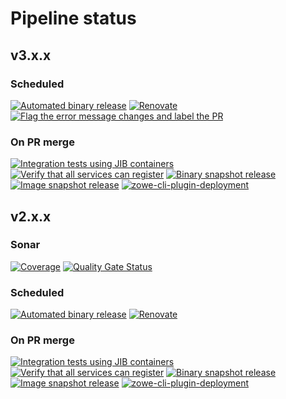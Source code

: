# Pipeline status

## v3.x.x

### Scheduled

[![Automated binary release](https://github.com/zowe/api-layer/actions/workflows/automated-release.yml/badge.svg?branch=v3.x.x&event=schedule)](https://github.com/zowe/api-layer/actions/workflows/automated-release.yml)
[![Renovate](https://github.com/zowe/api-layer/actions/workflows/renovate-bot.yml/badge.svg?branch=v3.x.x&event=schedule)](https://github.com/zowe/api-layer/actions/workflows/renovate-bot.yml)
[![Flag the error message changes and label the PR](https://github.com/zowe/api-layer/actions/workflows/docs.yml/badge.svg?branch=v3.x.x&event=schedule)](https://github.com/zowe/api-layer/actions/workflows/docs.yml)

### On PR merge

[![Integration tests using JIB containers](https://github.com/zowe/api-layer/actions/workflows/integration-tests.yml/badge.svg?branch=v3.x.x&event=push)](https://github.com/zowe/api-layer/actions/workflows/integration-tests.yml)
[![Verify that all services can register](https://github.com/zowe/api-layer/actions/workflows/service-registration.yml/badge.svg?branch=v3.x.x&event=push)](https://github.com/zowe/api-layer/actions/workflows/service-registration.yml)
[![Binary snapshot release](https://github.com/zowe/api-layer/actions/workflows/binary-snapshot-release.yml/badge.svg?branch=v3.x.x&event=push)](https://github.com/zowe/api-layer/actions/workflows/binary-snapshot-release.yml)
[![Image snapshot release](https://github.com/zowe/api-layer/actions/workflows/image-snapshot-release.yml/badge.svg?branch=v3.x.x&event=push)](https://github.com/zowe/api-layer/actions/workflows/image-snapshot-release.yml)
[![zowe-cli-plugin-deployment](https://github.com/zowe/api-layer/actions/workflows/zowe-cli-plugin.yml/badge.svg?branch=v3.x.x&event=push)](https://github.com/zowe/api-layer/actions/workflows/zowe-cli-plugin.yml)

## v2.x.x

### Sonar

[![Coverage](https://sonarcloud.io/api/project_badges/measure?project=zowe_api-layer&metric=coverage)](https://sonarcloud.io/summary/new_code?id=zowe_api-layer)
[![Quality Gate Status](https://sonarcloud.io/api/project_badges/measure?project=zowe_api-layer&metric=alert_status)](https://sonarcloud.io/summary/new_code?id=zowe_api-layer)

### Scheduled

[![Automated binary release](https://github.com/zowe/api-layer/actions/workflows/automated-release.yml/badge.svg?branch=v2.x.x&event=schedule)](https://github.com/zowe/api-layer/actions/workflows/automated-release.yml)
[![Renovate](https://github.com/zowe/api-layer/actions/workflows/renovate-bot.yml/badge.svg?branch=v2.x.x&event=schedule)](https://github.com/zowe/api-layer/actions/workflows/renovate-bot.yml)

### On PR merge

[![Integration tests using JIB containers](https://github.com/zowe/api-layer/actions/workflows/integration-tests.yml/badge.svg?branch=v2.x.x&event=push)](https://github.com/zowe/api-layer/actions/workflows/integration-tests.yml)
[![Verify that all services can register](https://github.com/zowe/api-layer/actions/workflows/service-registration.yml/badge.svg?branch=v2.x.x&event=push)](https://github.com/zowe/api-layer/actions/workflows/service-registration.yml)
[![Binary snapshot release](https://github.com/zowe/api-layer/actions/workflows/binary-snapshot-release.yml/badge.svg?branch=v2.x.x&event=push)](https://github.com/zowe/api-layer/actions/workflows/binary-snapshot-release.yml)
[![Image snapshot release](https://github.com/zowe/api-layer/actions/workflows/image-snapshot-release.yml/badge.svg?branch=v2.x.x&event=push)](https://github.com/zowe/api-layer/actions/workflows/image-snapshot-release.yml)
[![zowe-cli-plugin-deployment](https://github.com/zowe/api-layer/actions/workflows/zowe-cli-plugin.yml/badge.svg?branch=v2.x.x&event=push)](https://github.com/zowe/api-layer/actions/workflows/zowe-cli-plugin.yml)

